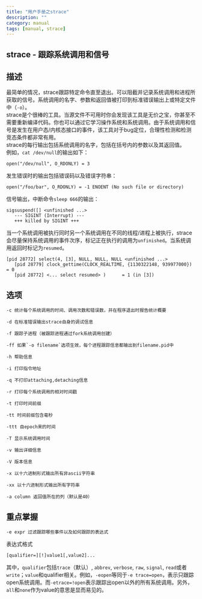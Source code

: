 ```yaml
---
title: "用户手册之strace"
description: ""
category: manual
tags: [manual, strace]
---
```

## strace - 跟踪系统调用和信号
## 描述
最简单的情况，strace跟踪特定命令直至退出。可以阻截并记录系统调用和进程所获取的信号。系统调用的名字、参数和返回值被打印到标准错误输出上或特定文件中（`-o`）。   
strace是个很棒的工具。当源文件不可用时你会发现该工具是无价之宝，你甚至不需要重新编译代码。你也可以通过它学习操作系统和系统调用。由于系统调用和信号是发生在用户态/内核态接口的事件，该工具对于bug定位，合理性检测和检测竞态条件都非常有用。   
strace的每行输出包括系统调用的名字，包括在括号内的参数以及其返回值。   
例如，`cat /dev/null`的输出如下：

	open("/dev/null", O_RDONLY) = 3
发生错误时的输出包括错误码以及错误字符串：

	open("/foo/bar", O_RDONLY) = -1 ENOENT (No such file or directory)
信号输出，中断命令`sleep 666`的输出：

	sigsuspend([] <unfinished ...>
       --- SIGINT (Interrupt) ---
       +++ killed by SIGINT +++
当一个系统调用被执行同时另一个系统调用在不同的线程/进程上被执行，strace会尽量保持系统调用的事件次序，标记正在执行的调用为`unfinished`。当系统调用返回时标记为`resumed`。

	[pid 28772] select(4, [3], NULL, NULL, NULL <unfinished ...>
       [pid 28779] clock_gettime(CLOCK_REALTIME, {1130322148, 939977000}) = 0
       [pid 28772] <... select resumed> )      = 1 (in [3])

## 选项
	-c 统计每个系统调用的时间、调用次数和错误数，并在程序退出时报告统计概要

	-d 在标准错误输出strace自身的调试信息

	-f 跟踪子进程（被跟踪进程通过fork系统调用创建）

	-ff 如果`-o filename`选项生效，每个进程跟踪信息都输出到filename.pid中

	-h 帮助信息

	-i 打印指令地址

	-q 不打印attaching,detaching信息

	-r 打印每个系统调用的相对时间戳

	-t 打印时间前缀

	-tt 时间前缀包含毫秒

	-ttt 自epoch来的时间

	-T 显示系统调用时间

	-v 输出详细信息

	-V 版本信息

	-x 以十六进制形式输出所有非ascii字符串

	-xx 以十六进制形式输出所有字符串

	-a column 返回值所在的列（默认是40）

## 重点掌握

	-e expr 过滤跟踪哪些事件以及如何跟踪的表达式

表达式格式

	[qualifier=][!]value1[,value2]...

其中，`qualifier`包括`trace`（默认）, `abbrev`, `verbose`, `raw`, `signal`, `read`或者`write`；`value`和qualifier相关。例如，`-eopen`等同于`-e trace=open`，表示只跟踪open系统调用。而`-etrace=!open`表示跟踪出open以外的所有系统调用。另外，`all`和`none`作为value的意思是显而易见的。

